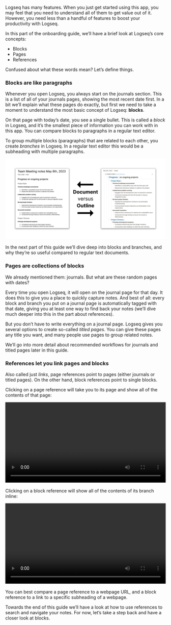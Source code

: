 Logseq has many features. When you just get started using this app, you may feel that you need to understand all of them to get value out of it. However, you need less than a handful of features to boost your productivity with Logseq.

In this part of the onboarding guide, we’ll have a brief look at Logseq’s core concepts:

* Blocks
* Pages
* References

Confused about what these words mean? Let’s define things.

### Blocks are like paragraphs
Whenever you open Logseq, you always start on the journals section. This is a list of all of your journals pages, showing the most recent date first. In a bit we’ll explain what these pages do exactly, but first we need to take a moment to understand the most basic concept of Logseq: **blocks**.

On that page with today’s date, you see a single bullet. This is called a _block_ in Logseq, and it’s the smallest piece of information you can work with in this app. You can compare blocks to paragraphs in a regular text editor.

To group multiple blocks (paragraphs) that are related to each other, you create _branches_ in Logseq. In a regular text editor this would be a subheading with multiple paragraphs.

![](./assets/2_1_GoogleDocsVersusLogseqOutline.png)

In the next part of this guide we’ll dive deep into blocks and branches, and why they’re so useful compared to regular text documents.

### Pages are collections of blocks
We already mentioned them: journals. But what are these random pages with dates?

Every time you open Logseq, it will open on the journal page for that day. It does this to give you a place to quickly capture notes. And best of all: every block and branch you put on a journal page is automatically tagged with that date, giving you at least one way to find back your notes (we’ll dive much deeper into this in the part about references).

But you don’t have to write everything on a journal page. Logseq gives you several options to create so-called _titled pages_. You can give these pages any title you want, and many people use pages to group related notes.

We’ll go into more detail about recommended workflows for journals and titled pages later in this guide.

### References let you link pages and blocks
Also called just _links_, page references point to pages (either journals or titled pages). On the other hand, block references point to single blocks.

Clicking on a page reference will take you to its page and show all of the contents of that page:

<video width="100%" controls>
  <source src="./assets/2_2_ClickPageRef.mp4" type="video/mp4">
</video>

Clicking on a block reference will show all of the contents of its branch inline:

<video width="100%" controls>
  <source src="./assets/2_3_ClickBlockRef.mp4" type="video/mp4">
</video>

You can best compare a page reference to a webpage URL, and a block reference to a link to a specific subheading of a webpage.

Towards the end of this guide we’ll have a look at how to use references to search and navigate your notes. For now, let’s take a step back and have a closer look at blocks.